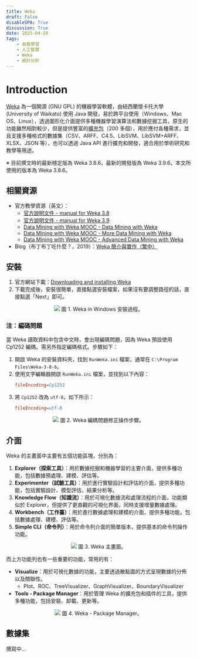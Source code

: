 ```yaml
---
title: Weka
draft: False
disableSPA: True
discussion: True
date: 2025-04-28
tags:
    - 自我學習
    - 人工智慧
    - Weka
    - 統計分析
---
```

# Introduction
[Weka](https://ml.cms.waikato.ac.nz/weka/) 為一個開源 (GNU GPL) 的機器學習軟體，由紐西蘭懷卡托大學 (University of Waikato) 使用 Java 開發，易於跨平台使用（Windows、Mac OS、Linux），透過圖形化介面提供多種機器學習演算法和數據挖掘工具，原生的功能雖然相對較少，但是提供豐富的[擴充包](https://weka.sourceforge.io/packageMetaData/)（200 多個），用於應付各種需求，並且支援多種格式的數據集（CSV、ARFF、C4.5、LibSVM、LibSVM+ARFF、XLSX、JSON 等），也可以透過 Java API 進行擴充和開發，適合用於學術研究和教學等用途。

※ 目前撰文時的最新穩定版為 Weka 3.8.6，最新的開發版為 Weka 3.9.6。本文所使用的版本為 Weka 3.8.6。
## 相關資源
- 官方教學資源（英文）：
  - [官方說明文件 - manual for Weka 3.8](https://prdownloads.sourceforge.net/weka/WekaManual-3-8-3.pdf?download)
  - [官方說明文件 - manual for Weka 3.9](https://prdownloads.sourceforge.net/weka/WekaManual-3-9-3.pdf?download)
  - [Data Mining with Weka MOOC - Data Mining with Weka](https://ml.cms.waikato.ac.nz/weka/mooc/dataminingwithweka/)
  - [Data Mining with Weka MOOC - More Data Mining with Weka](https://ml.cms.waikato.ac.nz/weka/mooc/moredataminingwithweka/)
  - [Data Mining with Weka MOOC - Advanced Data Mining with Weka](https://ml.cms.waikato.ac.nz/weka/mooc/advanceddataminingwithweka/)
- Blog（布丁布丁吃什麼？，2019）：[Weka 簡介與實作（繁中）](https://blog.pulipuli.info/2019/10/weka-practice-data-mining-with-weka.html)

## 安裝
1. 官方網站下載：[Downloading and installing Weka](https://waikato.github.io/weka-wiki/downloading_weka/)
2. 下載完成後，安裝很簡單，直接點選安裝檔案，如果沒有要調整路徑的話，直接點選「Next」即可。

<center>
<img style = "max-height: 500px;" src="/20250428_weka_安裝.gif" class="Invertible" />  
圖 1. Weka in Windows 安裝過程。
</center>

### 注：編碼問題
當 Weka 讀取資料中包含中文時，會出現編碼問題，因為 Weka 預設使用 Cp1252 編碼。需另外指定編碼格式。步驟如下：
1. 開啟 Weka 的安裝資料夾，找到 `RunWeka.ini` 檔案，通常在 `C:\Program Files\Weka-3-8-6`。
2. 使用文字編輯器開啟 `RunWeka.ini` 檔案，並找到以下內容：
   ```ini
   fileEncoding=Cp1252
   ```
3. 將 `Cp1252` 改為 `utf-8`，如下所示：
   ```ini
   fileEncoding=utf-8
   ```

<center>
<img style = "max-height: 500px;" src="/20250428_weka_安裝_2.avif" class="Invertible" />  
圖 2. Weka 編碼問題修正操作步驟。
</center>

## 介面
Weka 的主畫面中主要有五個功能區塊，分別為：
1. **Explorer（探索工具）**：用於數據挖掘和機器學習的主要介面，提供多種功能，包括數據預處理、建模、評估等。
2. **Experimenter（試驗工具）**：用於進行實驗設計和評估的介面，提供多種功能，包括實驗設計、模型評估、結果分析等。
3. **Knowledge Flow（知識流）**：用於可視化數據流和處理流程的介面，功能類似於 Explorer，但提供了更直觀的可視化界面，同時支援增量數據處理。
4. **Workbench（工作臺）**：用於進行數據處理和建模的介面，提供多種功能，包括數據處理、建模、評估等。
5. **Simple CLI（命令列）**：用於命令列介面的簡單版本，提供基本的命令列操作功能。

<center>
<img style = "max-height: 500px;" src="/20250428_weka_介面_1.avif" class="Invertible" />  
圖 3. Weka 主畫面。
</center>

而上方功能列也有一些重要的功能，常用的有：
- **Visualize**：用於可視化數據的功能，主要透過散點圖的方式呈現數據的分佈以及關聯性。
  - Plot、ROC、TreeVisualizer、GraphVisualizer、BoundaryVisualizer
- **Tools - Package Manager**：用於管理 Weka 的擴充包和插件的工具，提供多種功能，包括安裝、卸載、更新等。

<center>
<img style = "max-height: 500px;" src="/20250428_weka_介面_2.avif" class="Invertible" />  
圖 4. Weka - Package Manager。
</center>

## 數據集
撰寫中...